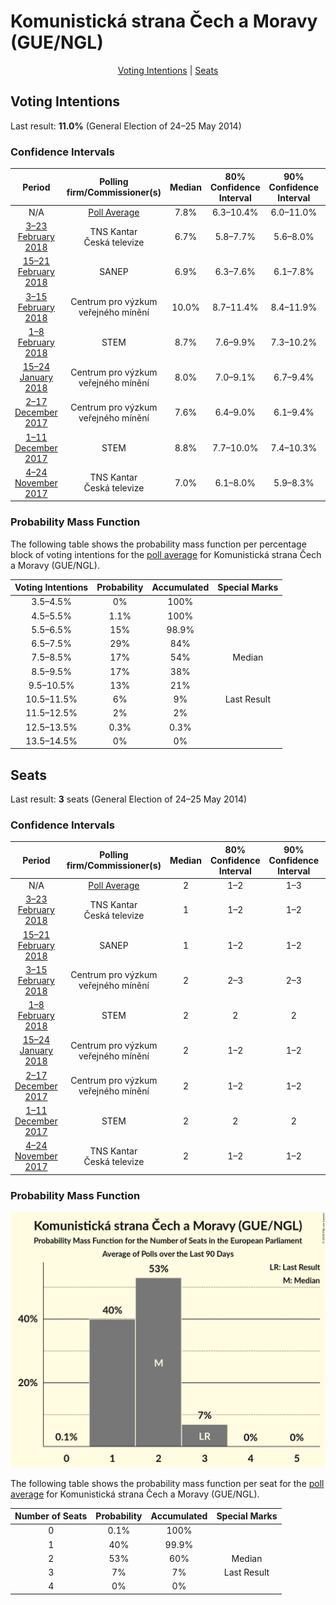 # Komunistická strana Čech a Moravy (GUE/NGL)

<p align="center"><a href="#voting-intentions">Voting Intentions</a> | <a href="#seats">Seats</a></p>

## Voting Intentions

Last result: **11.0%** (General Election of 24–25 May 2014)

### Confidence Intervals

| Period     | Polling firm/Commissioner(s) | Median | 80% Confidence Interval | 90% Confidence Interval | 95% Confidence Interval | 99% Confidence Interval |
|:----------:|:----------------:|:-----------:|:-----------------------:|:-----------------------:|:-----------------------:|:-----------------------:|
| N/A | [Poll Average](average.html) | 7.8% | 6.3–10.4% | 6.0–11.0% | 5.8–11.5% | 5.3–12.3% |
| [3–23 February 2018](2018-02-23-TNSKantar.html) | TNS Kantar <br> Česká televize | 6.7% | 5.8–7.7% | 5.6–8.0% | 5.4–8.2% | 5.0–8.7% |
| [15–21 February 2018](2018-02-21-SANEP.html) | SANEP | 6.9% | 6.3–7.6% | 6.1–7.8% | 5.9–8.0% | 5.7–8.4% |
| [3–15 February 2018](2018-02-15-Centrumprovýzkumveřejnéhomínění.html) | Centrum pro výzkum veřejného mínění | 10.0% | 8.7–11.4% | 8.4–11.9% | 8.1–12.2% | 7.5–13.0% |
| [1–8 February 2018](2018-02-08-STEM.html) | STEM | 8.7% | 7.6–9.9% | 7.3–10.2% | 7.1–10.5% | 6.6–11.2% |
| [15–24 January 2018](2018-01-24-Centrumprovýzkumveřejnéhomínění.html) | Centrum pro výzkum veřejného mínění | 8.0% | 7.0–9.1% | 6.7–9.4% | 6.5–9.7% | 6.0–10.3% |
| [2–17 December 2017](2017-12-17-Centrumprovýzkumveřejnéhomínění.html) | Centrum pro výzkum veřejného mínění | 7.6% | 6.4–9.0% | 6.1–9.4% | 5.8–9.7% | 5.3–10.5% |
| [1–11 December 2017](2017-12-11-STEM.html) | STEM | 8.8% | 7.7–10.0% | 7.4–10.3% | 7.2–10.7% | 6.7–11.3% |
| [4–24 November 2017](2017-11-24-TNSKantar.html) | TNS Kantar <br> Česká televize | 7.0% | 6.1–8.0% | 5.9–8.3% | 5.7–8.6% | 5.3–9.1% |

### Probability Mass Function

The following table shows the probability mass function per percentage block of voting intentions for the [poll average](average.html) for Komunistická strana Čech a Moravy (GUE/NGL).

| Voting Intentions | Probability | Accumulated | Special Marks |
|:-----------------:|:-----------:|:-----------:|:-------------:|
| 3.5–4.5% | 0% | 100% |  |
| 4.5–5.5% | 1.1% | 100% |  |
| 5.5–6.5% | 15% | 98.9% |  |
| 6.5–7.5% | 29% | 84% |  |
| 7.5–8.5% | 17% | 54% | Median |
| 8.5–9.5% | 17% | 38% |  |
| 9.5–10.5% | 13% | 21% |  |
| 10.5–11.5% | 6% | 9% | Last Result |
| 11.5–12.5% | 2% | 2% |  |
| 12.5–13.5% | 0.3% | 0.3% |  |
| 13.5–14.5% | 0% | 0% |  |


## Seats

Last result: **3** seats (General Election of 24–25 May 2014)

### Confidence Intervals

| Period     | Polling firm/Commissioner(s) | Median | 80% Confidence Interval | 90% Confidence Interval | 95% Confidence Interval | 99% Confidence Interval |
|:----------:|:----------------:|:------:|:-----------------------:|:-----------------------:|:-----------------------:|:-----------------------:|
| N/A | [Poll Average](average.html) | 2 | 1–2 | 1–3 | 1–3 | 1–3 |
| [3–23 February 2018](2018-02-23-TNSKantar.html) | TNS Kantar <br> Česká televize | 1 | 1–2 | 1–2 | 1–2 | 0–2 |
| [15–21 February 2018](2018-02-21-SANEP.html) | SANEP | 1 | 1–2 | 1–2 | 1–2 | 1–2 |
| [3–15 February 2018](2018-02-15-Centrumprovýzkumveřejnéhomínění.html) | Centrum pro výzkum veřejného mínění | 2 | 2–3 | 2–3 | 2–3 | 2–3 |
| [1–8 February 2018](2018-02-08-STEM.html) | STEM | 2 | 2 | 2 | 1–2 | 1–3 |
| [15–24 January 2018](2018-01-24-Centrumprovýzkumveřejnéhomínění.html) | Centrum pro výzkum veřejného mínění | 2 | 1–2 | 1–2 | 1–2 | 1–2 |
| [2–17 December 2017](2017-12-17-Centrumprovýzkumveřejnéhomínění.html) | Centrum pro výzkum veřejného mínění | 2 | 1–2 | 1–2 | 1–2 | 1–2 |
| [1–11 December 2017](2017-12-11-STEM.html) | STEM | 2 | 2 | 2 | 2 | 1–3 |
| [4–24 November 2017](2017-11-24-TNSKantar.html) | TNS Kantar <br> Česká televize | 2 | 1–2 | 1–2 | 1–2 | 1–2 |

### Probability Mass Function

![Graph with seats probability mass function not yet produced](average-seats-pmf-komunistickástranaČechamoravyguengl.png "Seats Probability Mass Function")

The following table shows the probability mass function per seat for the [poll average](average.html) for Komunistická strana Čech a Moravy (GUE/NGL).

| Number of Seats | Probability | Accumulated | Special Marks |
|:---------------:|:-----------:|:-----------:|:-------------:|
| 0 | 0.1% | 100% |  |
| 1 | 40% | 99.9% |  |
| 2 | 53% | 60% | Median |
| 3 | 7% | 7% | Last Result |
| 4 | 0% | 0% |  |


